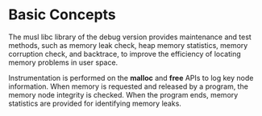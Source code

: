 # Basic Concepts<a name="EN-US_TOPIC_0000001085171134"></a>

The musl libc library of the debug version provides maintenance and test methods, such as memory leak check, heap memory statistics, memory corruption check, and backtrace, to improve the efficiency of locating memory problems in user space.

Instrumentation is performed on the  **malloc**  and  **free**  APIs to log key node information. When memory is requested and released by a program, the memory node integrity is checked. When the program ends, memory statistics are provided for identifying memory leaks.

